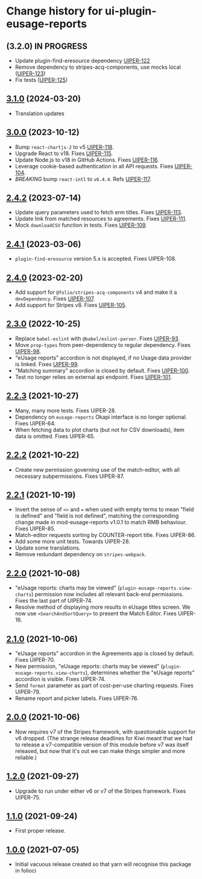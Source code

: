 # Change history for ui-plugin-eusage-reports

## (3.2.0) IN PROGRESS
* Update plugin-find-eresource dependency [UIPER-122](https://folio-org.atlassian.net/browse/UIPER-122)
* Remove dependency to stripes-acq-components, use mocks local ([UIPER-123](https://folio-org.atlassian.net/browse/UIPER-123))
* Fix tests ([UIPER-125](https://folio-org.atlassian.net/browse/UIPER-125))

## [3.1.0](https://github.com/folio-org/ui-plugin-eusage-reports/tree/v3.1.0) (2024-03-20)
* Translation updates

## [3.0.0](https://github.com/folio-org/ui-plugin-eusage-reports/tree/v3.0.0) (2023-10-12)
* Bump `react-chartjs-2` to v5 [UIPER-118](https://issues.folio.org/browse/UIPER-118).
* Upgrade React to v18. Fixes [UIPER-115](https://issues.folio.org/browse/UIPER-115).
* Update Node.js to v18 in GitHub Actions. Fixes [UIPER-116](https://issues.folio.org/browse/UIPER-116).
* Leverage cookie-based authentication in all API requests. Fixes [UIPER-104](https://issues.folio.org/browse/UIPER-104).
* *BREAKING* bump `react-intl` to `v6.4.4`. Refs [UIPER-117](https://issues.folio.org/browse/UIPER-117).

## [2.4.2](https://github.com/folio-org/ui-plugin-eusage-reports/tree/v2.4.2) (2023-07-14)

* Update query parameters used to fetch erm titles. Fixes [UIPER-113](https://issues.folio.org/browse/UIPER-113).
* Update link from matched resources to agreements. Fixes [UIPER-111](https://issues.folio.org/browse/UIPER-111).
* Mock `downloadCSV` function in tests. Fixes [UIPER-109](https://issues.folio.org/browse/UIPER-109).

## [2.4.1](https://github.com/folio-org/ui-plugin-eusage-reports/tree/v2.4.1) (2023-03-06)

* `plugin-find-eresource` version 5.x is accepted. Fixes UIPER-108.

## [2.4.0](https://github.com/folio-org/ui-plugin-eusage-reports/tree/v2.4.0) (2023-02-20)

* Add support for `@folio/stripes-acq-components` v4 and make it a `devDependency`. Fixes [UIPER-107](https://issues.folio.org/browse/UIPER-107).
* Add support for Stripes v8. Fixes [UIPER-105](https://issues.folio.org/browse/UIPER-105).

## [2.3.0](https://github.com/folio-org/ui-plugin-eusage-reports/tree/v2.3.0) (2022-10-25)

* Replace `babel-eslint` with `@babel/eslint-parser`. Fixes [UIPER-93](https://issues.folio.org/browse/UIPER-93).
* Move `prop-types` from peer-dependency to regular dependency. Fixes [UIPER-98](https://issues.folio.org/browse/UIPER-98).
* "eUsage reports" accordion is not displayed, if no Usage data provider is linked. Fixes [UIPER-99](https://issues.folio.org/browse/UIPER-99).
* "Matching summary" accordion is closed by default. Fixes [UIPER-100](https://issues.folio.org/browse/UIPER-100).
* Test no longer relies on external api endpoint. Fixes [UIPER-101](https://issues.folio.org/browse/UIPER-101).

## [2.2.3](https://github.com/folio-org/ui-plugin-eusage-reports/tree/v2.2.3) (2021-10-27)

* Many, many more tests. Fixes UIPER-28.
* Dependency on `eusage-reports` Okapi interface is no longer optional. Fixes UIPER-64.
* When fetching data to plot charts (but not for CSV downloads), item data is omitted. Fixes UIPER-65.

## [2.2.2](https://github.com/folio-org/ui-plugin-eusage-reports/tree/v2.2.2) (2021-10-22)

* Create new permission governing use of the match-editor, with all necessary subpermissions. Fixes UIPER-87.

## [2.2.1](https://github.com/folio-org/ui-plugin-eusage-reports/tree/v2.2.1) (2021-10-19)

* Invert the sense of `<>` and `=` when used with empty terms to mean "field is defined" and "field is not defined", matching the corresponding change made in mod-eusage-reports v1.0.1 to match RMB behaviour. Fixes UIPER-85.
* Match-editor requests sorting by COUNTER-report title. Fixes UIPER-86.
* Add some more unit tests. Towards UIPER-28.
* Update some translations.
* Remove redundant dependency on `stripes-webpack`.

## [2.2.0](https://github.com/folio-org/ui-plugin-eusage-reports/tree/v2.2.0) (2021-10-08)

* "eUsage reports: charts may be viewed" (`plugin-eusage-reports.view-charts`) permission now includes all relevant back-end permissions. Fixes the last part of UIPER-74.
* Resolve method of displaying more results in eUsage titles screen. We now use `<SearchAndSortQuery>` to present the Match Editor. Fixes UIPER-16.

## [2.1.0](https://github.com/folio-org/ui-plugin-eusage-reports/tree/v2.1.0) (2021-10-06)

* "eUsage reports" accordion in the Agreements app is closed by default. Fixes UIPER-70.
* New permission, "eUsage reports: charts may be viewed" (`plugin-eusage-reports.view-charts`), determines whether the "eUsage reports" accordion is visible. Fixes UIPER-74.
* Send `format` parameter as part of cost-per-use charting requests. Fixes UIPER-79.
* Rename report and picker labels. Fixes UIPER-76.

## [2.0.0](https://github.com/folio-org/ui-plugin-eusage-reports/tree/v2.0.0) (2021-10-06)

* Now requires v7 of the Stripes framework, with questionable support for v6 dropped. (The strange release deadlines for Kiwi meant that we had to release a v7-compatible version of this module before v7 was itself released, but now that it's out we can make things simpler and more reliable.)

## [1.2.0](https://github.com/folio-org/ui-plugin-eusage-reports/tree/v1.2.0) (2021-09-27)

* Upgrade to run under either v6 or v7 of the Stripes framework. Fixes UIPER-75.

## [1.1.0](https://github.com/folio-org/ui-plugin-eusage-reports/tree/v1.1.0) (2021-09-24)

* First proper release.

## [1.0.0](https://github.com/folio-org/ui-plugin-eusage-reports/tree/v1.0.0) (2021-07-05)

* Initial vacuous release created so that yarn will recognise this package in folioci

